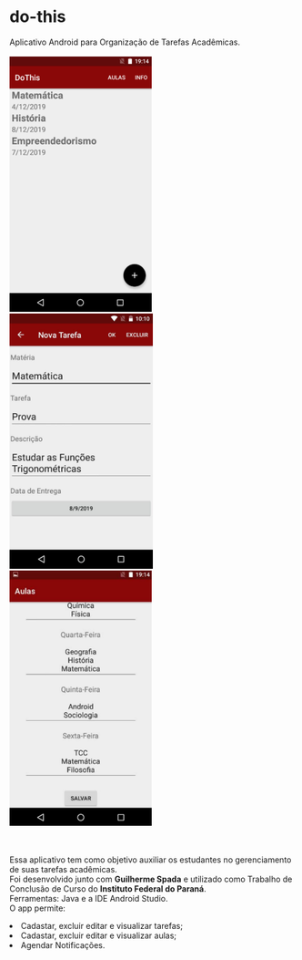 # do-this
Aplicativo Android para Organização de Tarefas Acadêmicas. <br><br>
<img src="https://github.com/viniciusmioto/portfolio/blob/master/img/prints/dothis-2.png" width="250"/>
<img src="https://github.com/viniciusmioto/portfolio/blob/master/img/prints/do-this.jpg" width="252"/>
<img src="https://github.com/viniciusmioto/portfolio/blob/master/img/prints/dothis-3.png" width="250"/>

<br><br>
Essa aplicativo tem como objetivo auxiliar os estudantes no gerenciamento de suas tarefas acadêmicas.<br>
Foi desenvolvido junto com **Guilherme Spada** e utilizado como Trabalho de Conclusão de Curso do **Instituto Federal do Paraná**.<br>
Ferramentas: Java e a IDE Android Studio.<br>
O app permite:
<li> Cadastar, excluir editar e visualizar tarefas;
<li> Cadastar, excluir editar e visualizar aulas;
<li> Agendar Notificações.
